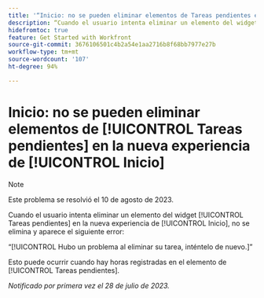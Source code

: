 ```yaml
---
title: '“Inicio: no se pueden eliminar elementos de Tareas pendientes en la nueva experiencia de Inicio”'
description: “Cuando el usuario intenta eliminar un elemento del widget Tareas pendientes en la nueva experiencia de Inicio, no se elimina y el usuario ve un error”.
hidefromtoc: true
feature: Get Started with Workfront
source-git-commit: 3676106501c4b2a54e1aa2716b8f68bb7977e27b
workflow-type: tm+mt
source-wordcount: '107'
ht-degree: 94%

---
```



# Inicio: no se pueden eliminar elementos de [!UICONTROL Tareas pendientes] en la nueva experiencia de [!UICONTROL Inicio] 

>[!NOTE]
>
>Este problema se resolvió el 10 de agosto de 2023.

Cuando el usuario intenta eliminar un elemento del widget [!UICONTROL Tareas pendientes] en la nueva experiencia de [!UICONTROL Inicio], no se elimina y aparece el siguiente error:

“[!UICONTROL Hubo un problema al eliminar su tarea, inténtelo de nuevo.]”

Esto puede ocurrir cuando hay horas registradas en el elemento de [!UICONTROL Tareas pendientes].

_Notificado por primera vez el 28 de julio de 2023._

